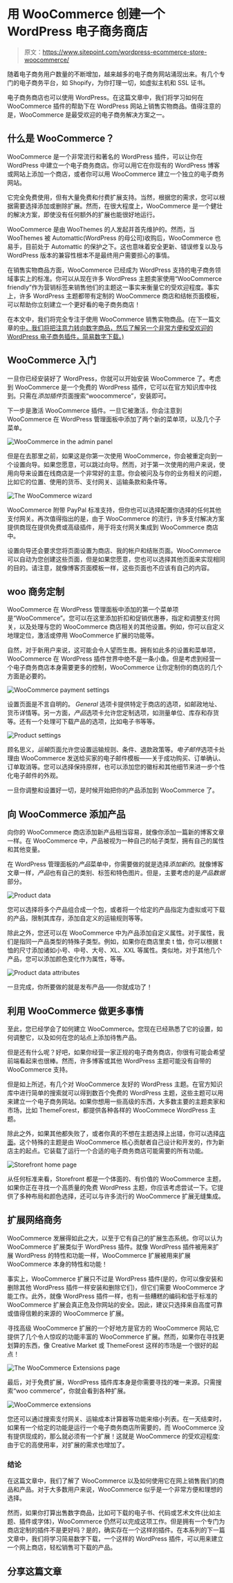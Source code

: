 # 用 WooCommerce 创建一个 WordPress 电子商务商店

> 原文：<https://www.sitepoint.com/wordpress-ecommerce-store-woocommerce/>

随着电子商务用户数量的不断增加，越来越多的电子商务网站涌现出来。有几个专门的电子商务平台，如 Shopify，为你打理一切，如虚拟主机和 SSL 证书。

电子商务商店也可以使用 WordPress。在这篇文章中，我们将学习如何在 WooCommerce 插件的帮助下在 WordPress 网站上销售实物商品。值得注意的是，WooCommerce 是最受欢迎的电子商务解决方案之一。

## 什么是 WooCommerce？

WooCommerce 是一个非常流行和著名的 WordPress 插件，可以让你在 WordPress 中建立一个电子商务商店。你可以用它在你现有的 WordPress 博客或网站上添加一个商店，或者你可以用 WooCommerce 建立一个独立的电子商务网站。

它完全免费使用，但有大量免费和付费扩展支持。当然，根据您的需求，您可以根据需要选择添加或删除扩展。然而，在很大程度上，WooCommerce 是一个健壮的解决方案，即使没有任何额外的扩展也能很好地运行。

WooCommerce 是由 WooThemes 的人发起并首先维护的。然而，当 WooThemes 被 Automattic(WordPress 的母公司)收购后，WooCommerce 也易手，目前处于 Automattic 的保护之下。这也意味着安全更新、错误修复以及与 WordPress 版本的兼容性根本不是最终用户需要担心的事情。

在销售实物商品方面，WooCommerce 已经成为 WordPress 支持的电子商务领域事实上的标准。你可以从现在许多 WordPress 主题卖家使用“WooCommerce friendly”作为营销标签来销售他们的主题这一事实来衡量它的受欢迎程度。事实上，许多 WordPress 主题都带有定制的 WooCommerce 商店和结帐页面模板，可以帮助你立刻建立一个更好看的电子商务商店！

在本文中，我们将完全专注于使用 WooCommerce 销售实物商品。(在下一篇文章的[中，我们将把注意力转向数字商品，然后了解另一个非常方便和受欢迎的 WordPress 电子商务插件，简易数字下载。)](https://www.sitepoint.com/wordpress-selling-digital-goods)

## WooCommerce 入门

一旦你已经安装好了 WordPress，你就可以开始安装 WooCommerce 了。考虑到 WooCommerce 是一个免费的 WordPress 插件，它可以在官方知识库中找到。只需在*添加插件*页面搜索“woocommerce”，安装即可。

下一步是激活 WooCommerce 插件。一旦它被激活，你会注意到 WooCommerce 在 WordPress 管理面板中添加了两个新的菜单项，以及几个子菜单。

![WooCommerce in the admin panel](img/efd6925819191f97ec29b272a60a9ada.png)

但是在去那里之前，如果这是你第一次使用 WooCommerce，你会被重定向到一个设置向导。如果您愿意，可以跳过向导。然而，对于第一次使用的用户来说，使用向导来设置在线商店是一个非常好的主意。你会被问及与你的业务相关的问题，比如它的位置、使用的货币、支付网关、运输条款和条件等。

![The WooCommerce wizard](img/9200a47c47f7fd7381f1a43a5cc525f2.png)

WooCommerce 附带 PayPal 标准支持，但你也可以选择配置你选择的任何其他支付网关。再次值得指出的是，由于 WooCommerce 的流行，许多支付解决方案提供商现在提供免费或高级插件，用于将支付网关集成到 WooCommerce 商店中。

设置向导还会要求您将页面设置为商店、我的帐户和结账页面。WooCommerce 可以自动为您创建这些页面，但是如果您愿意，您也可以选择其他页面来实现相同的目的。请注意，就像博客页面模板一样，这些页面也不应该有自己的内容。

## woo 商务定制

WooCommerce 在 WordPress 管理面板中添加的第一个菜单项是“WooCommerce”。您可以在这里添加折扣和促销优惠券，指定和调整支付网关，以及处理与您的 WooCommerce 商店相关的其他设置。例如，你可以自定义地理定位，激活或停用 WooCommerce 扩展的功能等。

自然，对于新用户来说，这可能会令人望而生畏。拥有如此多的设置和菜单项，WooCommerce 在 WordPress 插件世界中绝不是一条小鱼。但是考虑到经营一个电子商务商店本身需要更多的控制，WooCommerce 让你定制你的商店的几个方面是必要的。

![WooCommerce payment settings](img/6010f692176b151dff95c54c5d5d9c60.png)

设置页面是不言自明的。 *General* 选项卡提供特定于商店的选项，如邮政地址、货币详情等。另一方面，*产品*选项卡允许您定制选项，如测量单位、库存和存货等。还有一个处理可下载产品的选项，比如电子书等等。

![Product settings](img/cbe85e44daf33201d81c95e4a89ecd6f.png)

顾名思义，*运输*页面允许您设置运输规则、条件、退款政策等。*电子邮件*选项卡处理由 WooCommerce 发送给买家的电子邮件模板——关于成功购买、订单确认、订单取消等。您可以选择保持原样，也可以添加您的徽标和其他细节来进一步个性化电子邮件的外观。

一旦你调整和设置好一切，是时候开始把你的产品添加到 WooCommerce 了。

## 向 WooCommerce 添加产品

向你的 WooCommerce 商店添加新产品相当容易，就像你添加一篇新的博客文章一样。在 WooCommerce 中，产品被视为一种自己的帖子类型，拥有自己的属性和其他变量。

在 WordPress 管理面板的*产品*菜单中，你需要做的就是选择*添加新的*。就像博客文章一样，*产品*也有自己的类别、标签和特色图片。但是，主要考虑的是*产品数据*部分。

![Product data](img/a829ee80d7fcec84e932f3ceb7d5f9ac.png)

您可以选择将多个产品组合成一个包，或者将一个给定的产品指定为虚拟或可下载的产品，限制其库存，添加自定义的运输规则等等。

除此之外，您还可以在 WooCommerce 中为产品添加自定义属性。对于属性，我们是指同一产品类型的特殊子类型。例如，如果你在商店里卖 t 恤，你可以根据 t 恤的尺寸添加诸如小号、中号、大号、XL、XXL 等属性。类似地，对于其他几个产品，您可以添加颜色变化作为属性，等等。

![Product data attributes](img/b6e6f42430447d79be96a92110d88b95.png)

一旦完成，你所要做的就是发布产品——你就成功了！

## 利用 WooCommerce 做更多事情

至此，您已经学会了如何建立 WooCommerce。您现在已经熟悉了它的设置，如何调整它，以及如何在您的站点上添加待售产品。

但是还有什么呢？好吧，如果你经营一家正规的电子商务商店，你很有可能会希望前端看起来也很棒。然而，许多博客或其他 WordPress 主题可能没有自带的 WooCommerce 支持。

但是如上所述，有几个对 WooCommerce 友好的 WordPress 主题。在官方知识库中进行简单的搜索就可以得到数百个免费的 WordPress 主题，这些主题可以用来建立一个电子商务网站。如果你想用一些高级的东西，大多数主要的主题卖家和市场，比如 ThemeForest，都提供各种各样的 WooCommece WordPress 主题。

除此之外，如果其他都失败了，或者你真的不想在主题选择上出错，你可以选择[店面](https://wordpress.org/themes/storefront/)。这个特殊的主题是由 WooCommerce 核心贡献者自己设计和开发的，作为新店主的起点。它装载了运行一个合适的电子商务商店可能需要的所有功能。

![Storefront home page](img/1d34b37ef81f8c211a1601d4206ff8ee.png)

从任何标准来看，Storefront 都是一个体面的、有价值的 WooCommerce 主题，如果你正在寻找一个高质量的免费 WordPress 主题，你应该考虑尝试一下。它提供了多种布局和颜色选择，还可以与许多流行的 WooCommerce 扩展无缝集成。

## 扩展网络商务

WooCommerce 发展得如此之大，以至于它有自己的扩展生态系统。你可以认为 WooCommerce 扩展类似于 WordPress 插件。就像 WordPress 插件被用来扩展 WordPress 的特性和功能一样，WooCommerce 扩展被用来扩展 WooCommerce 本身的特性和功能！

事实上，WooCommerce 扩展只不过是 WordPress 插件(是的，你可以像安装和删除其他 WordPress 插件一样安装和删除它们)，但它们需要 WooCommerce 才能工作。此外，就像 WordPress 插件一样，也有一些糟糕的编码和低于标准的 WooCommerce 扩展会真正危及你网站的安全。因此，建议只选择来自高度可靠或值得信赖的来源的 WooCommerce 扩展。

寻找高级 WooCommerce 扩展的一个好地方是官方的 WooCommerce 网站,它提供了几个令人惊叹的功能丰富的 WooCommerce 扩展。然而，如果你在寻找更划算的东西，像 Creative Market 或 ThemeForest 这样的市场是一个很好的起点！

![The WooCommerce Extensions page](img/4631621b6c02b70a0754d8f1d7d35267.png)

最后，对于免费扩展，WordPress 插件库本身是你需要寻找的唯一来源。只需搜索“woo commerce”，你就会看到各种扩展。

![WooCommerce extensions](img/82bd1c9f700cef18fa828367497c632a.png)

您还可以通过搜索支付网关、运输成本计算器等功能来缩小列表。在一天结束时，如果有一个给定的功能是运行一个电子商务商店所需要的，而 WooCommerce 没有提供现成的，那么就必须有一个扩展！这就是 WooCommerce 的受欢迎程度:由于它的高使用率，对扩展的需求也增加了。

### 结论

在这篇文章中，我们了解了 WooCommerce 以及如何使用它在网上销售我们的商品和产品。对于大多数用户来说，WooCommerce 似乎是一个非常方便和理想的选择。

然而，如果你打算出售数字商品，比如可下载的电子书、代码或艺术文件(比如主题、插件或字体)，WooCommerce 仍然可以完成这项工作。但是拥有一个专门为商店定制的插件不是更好吗？是的，确实存在一个这样的插件。在本系列的下一篇文章中，我们将学习简易数字下载，一个这样的 WordPress 插件，可以用来建立一个网上商店，轻松销售可下载的产品。

## 分享这篇文章